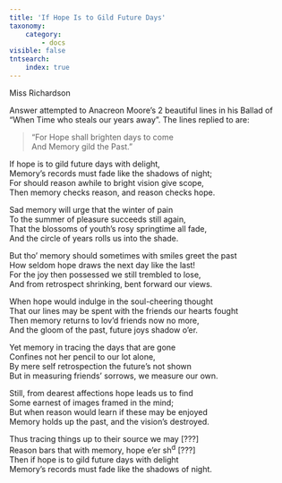 ```yaml
---
title: 'If Hope Is to Gild Future Days'
taxonomy:
    category:
        - docs
visible: false
tntsearch:
    index: true
---
```


<div class="author">Miss Richardson</div>

Answer attempted to Anacreon Moore’s 2 beautiful lines in his Ballad of “When Time who steals our years away”. The lines replied to are:

> “For Hope shall brighten days to come  
> And Memory gild the Past.”

If hope is to gild future days with delight,  
Memory’s records must fade like the shadows of night;  
For should reason awhile to bright vision give scope,  
Then memory checks reason, and reason checks hope.  

Sad memory will urge that the winter of pain  
To the summer of pleasure succeeds still again,  
That the blossoms of youth’s rosy springtime all fade,  
And the circle of years rolls us into the shade.

But tho’ memory should sometimes with smiles greet the past  
How seldom hope draws the next day like the last!  
For the joy then possessed we still trembled to lose,  
And from retrospect shrinking, bent forward our views.

When hope would indulge in the soul-cheering thought  
That our lines may be spent with the friends our hearts fought  
Then memory returns to lov’d friends now no more,  
And the gloom of the past, future joys shadow o’er.

Yet memory in tracing the days that are gone  
Confines not her pencil to our lot alone,  
By mere self retrospection the future’s not shown  
But in measuring friends’ sorrows, we measure our own.

Still, from dearest affections hope leads us to find  
Some earnest of images framed in the mind;  
But when reason would learn if these may be enjoyed  
Memory holds up the past, and the vision’s destroyed.

Thus tracing things up to their source we may <span data-tippy="illegible" class="red">[???]</span>  
Reason bars that with memory, hope e’er sh<sup>d</sup> <span data-tippy="illegible" class="red">[???]</span>  
Then if hope is to gild future days with delight  
Memory’s records must fade like the shadows of night.